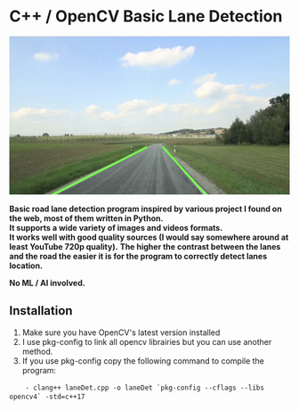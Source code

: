 # C++ / OpenCV Basic Lane Detection 
![Lane Detector](/imgs/screenshot.jpg)

**Basic road lane detection program inspired by various project I found on the web, most of them written in Python.**  
**It supports a wide variety of images and videos formats.**  
**It works well with good quality sources (I would say somewhere around at least YouTube 720p quality).**
**The higher the contrast between the lanes and the road the easier it is for the program to correctly detect lanes location.**

**No ML / AI involved.**

## Installation
1. Make sure you have OpenCV's latest version installed
2. I use pkg-config to link all opencv librairies but you can use another method.
3. If you use pkg-config copy the following command to compile the program:
```
    - clang++ laneDet.cpp -o laneDet `pkg-config --cflags --libs opencv4` -std=c++17
```
